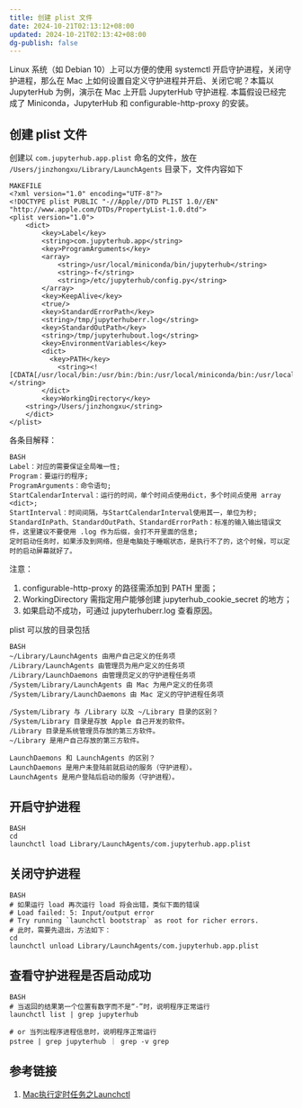 ```yaml
---
title: 创建 plist 文件
date: 2024-10-21T02:13:12+08:00
updated: 2024-10-21T02:13:42+08:00
dg-publish: false
---
```


Linux 系统（如 Debian 10）上可以方便的使用 systemctl 开启守护进程，关闭守护进程，那么在 Mac 上如何设置自定义守护进程并开启、关闭它呢？本篇以 JupyterHub 为例，演示在 Mac 上开启 JupyterHub 守护进程. 本篇假设已经完成了 Miniconda，JupyterHub 和 configurable-http-proxy 的安装。

## 创建 plist 文件

创建以 `com.jupyterhub.app.plist` 命名的文件，放在 `/Users/jinzhongxu/Library/LaunchAgents` 目录下，文件内容如下

```
MAKEFILE
<?xml version="1.0" encoding="UTF-8"?>
<!DOCTYPE plist PUBLIC "-//Apple//DTD PLIST 1.0//EN" "http://www.apple.com/DTDs/PropertyList-1.0.dtd">
<plist version="1.0">
    <dict>
        <key>Label</key>
        <string>com.jupyterhub.app</string>
        <key>ProgramArguments</key>
        <array>
            <string>/usr/local/miniconda/bin/jupyterhub</string>
            <string>-f</string>
            <string>/etc/jupyterhub/config.py</string>
        </array>
        <key>KeepAlive</key>
        <true/>
        <key>StandardErrorPath</key>
        <string>/tmp/jupyterhuberr.log</string>
        <key>StandardOutPath</key>
        <string>/tmp/jupyterhubout.log</string>
        <key>EnvironmentVariables</key>
        <dict>
          <key>PATH</key>
            <string><![CDATA[/usr/local/bin:/usr/bin:/bin:/usr/local/miniconda/bin:/usr/local/node/bin]]></string>
        </dict>
		<key>WorkingDirectory</key>
    <string>/Users/jinzhongxu</string>
    </dict>
</plist>
```

各条目解释：

```
BASH
Label：对应的需要保证全局唯一性;
Program：要运行的程序;
ProgramArguments：命令语句;
StartCalendarInterval：运行的时间，单个时间点使用dict，多个时间点使用 array <dict>;
StartInterval：时间间隔，与StartCalendarInterval使用其一，单位为秒;
StandardInPath、StandardOutPath、StandardErrorPath：标准的输入输出错误文件，这里建议不要使用 .log 作为后缀，会打不开里面的信息;
定时启动任务时，如果涉及到网络，但是电脑处于睡眠状态，是执行不了的，这个时候，可以定时的启动屏幕就好了。
```

注意：

1. configurable-http-proxy 的路径需添加到 PATH 里面；
2. WorkingDirectory 需指定用户能够创建 jupyterhub_cookie_secret 的地方；
3. 如果启动不成功，可通过 jupyterhuberr.log 查看原因。

plist 可以放的目录包括

```
BASH
~/Library/LaunchAgents 由用户自己定义的任务项
/Library/LaunchAgents 由管理员为用户定义的任务项
/Library/LaunchDaemons 由管理员定义的守护进程任务项
/System/Library/LaunchAgents 由 Mac 为用户定义的任务项
/System/Library/LaunchDaemons 由 Mac 定义的守护进程任务项

/System/Library 与 /Library 以及 ~/Library 目录的区别？
/System/Library 目录是存放 Apple 自己开发的软件。
/Library 目录是系统管理员存放的第三方软件。
~/Library 是用户自己存放的第三方软件。

LaunchDaemons 和 LaunchAgents 的区别？
LaunchDaemons 是用户未登陆前就启动的服务（守护进程）。
LaunchAgents 是用户登陆后启动的服务（守护进程）。
```

## 开启守护进程

```
BASH
cd
launchctl load Library/LaunchAgents/com.jupyterhub.app.plist
```

## 关闭守护进程

```
BASH
# 如果运行 load 再次运行 load 将会出错，类似下面的错误
# Load failed: 5: Input/output error
# Try running `launchctl bootstrap` as root for richer errors.
# 此时，需要先退出，方法如下：
cd
launchctl unload Library/LaunchAgents/com.jupyterhub.app.plist
```

## 查看守护进程是否启动成功

```
BASH
# 当返回的结果第一个位置有数字而不是“-”时，说明程序正常运行
launchctl list | grep jupyterhub

# or 当列出程序进程信息时，说明程序正常运行
pstree | grep jupyterhub ｜ grep -v grep
```

## 参考链接

1. [Mac执行定时任务之Launchctl](https://www.jianshu.com/p/b65c1d339eec)
